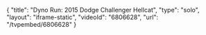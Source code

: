 {
    "title": "Dyno Run: 2015 Dodge Challenger Hellcat",
    "type": "solo",
    "layout": "iframe-static",
    "videoId": "6806628",
    "url": "\/tvpembed\/6806628"
}